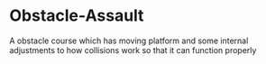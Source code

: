 # Obstacle-Assault
A obstacle course which has moving platform and some internal adjustments to how collisions work so that it can function properly

